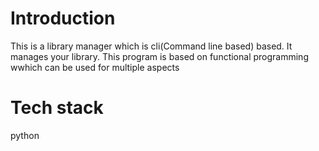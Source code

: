 # Introduction 
This is a library manager which is cli(Command line based) based. It manages your library. This program is based on functional programming wwhich can be used for
multiple aspects

# Tech stack 
python
